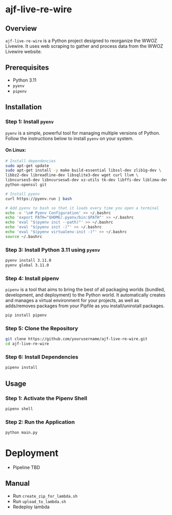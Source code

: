 # ajf-live-re-wire

## Overview
`ajf-live-re-wire` is a Python project designed to reorganize the WWOZ Livewire. It uses web scraping to gather and process data from the WWOZ Livewire website.

## Prerequisites
- Python 3.11
- `pyenv`
- `pipenv`

## Installation

### Step 1: Install `pyenv`
`pyenv` is a simple, powerful tool for managing multiple versions of Python. Follow the instructions below to install `pyenv` on your system.

#### On Linux:
```sh
# Install dependencies
sudo apt-get update
sudo apt-get install -y make build-essential libssl-dev zlib1g-dev \
libbz2-dev libreadline-dev libsqlite3-dev wget curl llvm \
libncurses5-dev libncursesw5-dev xz-utils tk-dev libffi-dev liblzma-dev \
python-openssl git

# Install pyenv
curl https://pyenv.run | bash

# Add pyenv to bash so that it loads every time you open a terminal
echo -e '\n# Pyenv Configuration' >> ~/.bashrc
echo 'export PATH="$HOME/.pyenv/bin:$PATH"' >> ~/.bashrc
echo 'eval "$(pyenv init --path)"' >> ~/.bashrc
echo 'eval "$(pyenv init -)"' >> ~/.bashrc
echo 'eval "$(pyenv virtualenv-init -)"' >> ~/.bashrc
source ~/.bashrc
```


### Step 3: Install Python 3.11 using `pyenv`
```sh
pyenv install 3.11.0
pyenv global 3.11.0
```

### Step 4: Install pipenv
`pipenv` is a tool that aims to bring the best of all packaging worlds (bundled, development, and deployment) to the Python world. It automatically creates and manages a virtual environment for your projects, as well as adds/removes packages from your Pipfile as you install/uninstall packages.

```sh
pip install pipenv
```

### Step 5: Clone the Repository
```sh
git clone https://github.com/yourusername/ajf-live-re-wire.git
cd ajf-live-re-wire
```
### Step 6: Install Dependencies
```sh
pipenv install
```
## Usage

### Step 1: Activate the Pipenv Shell
```sh
pipenv shell
```

### Step 2: Run the Application
```sh
python main.py
```


# Deployment
- Pipeline TBD
## Manual
- Run `create_zip_for_lambda.sh`
- Run `upload_to_lambda.sh`
- Redeploy lambda
